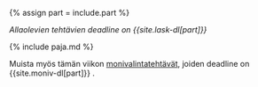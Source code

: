 {% assign part = include.part %} 

*Allaolevien tehtävien deadline on {{site.lask-dl[part]}}*

{% include paja.md %}

Muista myös tämän viikon [monivalintatehtävät]({{site.stats_url}}/quiz/{{part}}), joiden deadline on {{site.moniv-dl[part]}} .  